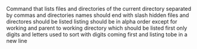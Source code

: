 Command that lists files and directories of the current directory separated by commas and directories names should end with slash hidden files and directores should be listed listing should be in alpha order except for working and parent to working directory which should be listed first only digits and letters used to sort with digits coming first and listing tobe in a new line
